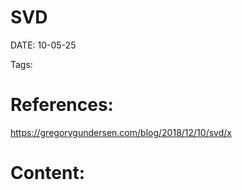 
# SVD


DATE:  10-05-25


Tags:

# References:

https://gregorygundersen.com/blog/2018/12/10/svd/x


# Content:





